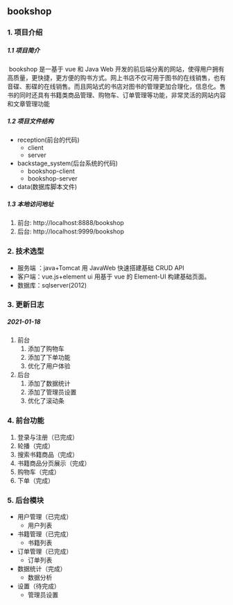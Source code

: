 ## bookshop



### 1. 项目介绍

##### 1.1 项目简介

​	bookshop 是一基于 vue 和 Java Web 开发的前后端分离的网站，使得用户拥有高质量，更快捷，更方便的购书方式。网上书店不仅可用于图书的在线销售，也有音碟、影碟的在线销售。而且网站式的书店对图书的管理更加合理化，信息化。售书的同时还具有书籍类商品管理、购物车、订单管理等功能，非常灵活的网站内容和文章管理功能

##### 1.2 项目文件结构

- reception(前台的代码)
  - client 
  - server
- backstage_system(后台系统的代码)
  - bookshop-client
  - bookshop-server
- data(数据库脚本文件)



##### 1.3 本地访问地址

1. 前台: http://localhost:8888/bookshop
2. 后台: http://localhost:9999/bookshop



### 2. 技术选型

- 服务端 ：java+Tomcat 用 JavaWeb 快速搭建基础 CRUD API
- 客户端：vue.js+element ui  用基于 vue 的 Element-UI 构建基础页面。
- 数据库：sqlserver(2012)



### 3. 更新日志

##### 2021-01-18

1. 前台
   1. 添加了购物车
   2. 添加了下单功能
   3. 优化了用户体验
2. 后台
   1. 添加了数据统计
   2. 添加了管理员设置
   3. 优化了滚动条





### 4. 前台功能

1. 登录与注册（已完成）
2. 轮播（完成）
3. 搜索书籍商品（完成）
4. 书籍商品分页展示（完成）
5. 购物车（完成）
6. 下单（完成）



### 5. 后台模块

- 用户管理（已完成）
  - 用户列表
-  书籍管理（已完成）
	- 书籍列表
- 订单管理（已完成）
  - 订单列表
- 数据统计（完成）
  - 数据分析
- 设置（待完成）
  - 管理员设置

